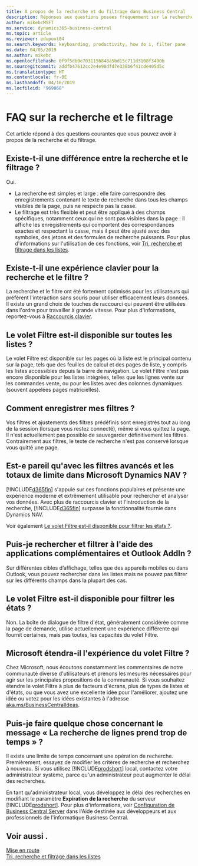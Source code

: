 ```yaml
---
title: À propos de la recherche et du filtrage dans Business Central
description: Réponses aux questions posées fréquemment sur la recherche et le filtre.
author: mikebcMSFT
ms.service: dynamics365-business-central
ms.topic: article
ms.reviewer: edupont04
ms.search.keywords: keyboarding, productivity, how do i, filter pane
ms.date: 04/05/2019
ms.author: mikebc
ms.openlocfilehash: 0f9f5db0e7031156848a5bd15c711d3108f3490b
ms.sourcegitcommit: addfb47612cc2e4e98dfd7e338b6f41cde405d5c
ms.translationtype: HT
ms.contentlocale: fr-BE
ms.lasthandoff: 04/16/2019
ms.locfileid: "969868"
---
```

# <a name="searching-and-filtering-faq"></a>FAQ sur la recherche et le filtrage
Cet article répond à des questions courantes que vous pouvez avoir à propos de la recherche et du filtrage.

## <a name="is-there-a-difference-between-searching-and-filtering"></a>Existe-t-il une différence entre la recherche et le filtrage ?
Oui.
- La recherche est simples et large : elle faire correspondre des enregistrements contenant le texte de recherche dans tous les champs visibles de la page, puis ne respecte pas la casse.
- Le filtrage est très flexible et peut être appliqué à des champs spécifiques, notamment ceux qui ne sont pas visibles dans la page : il affiche les enregistrements qui comportent des correspondances exactes et respectant la casse, mais il peut être ajusté avec des symboles, des jetons et des formules de recherche puissants. Pour plus d'informations sur l'utilisation de ces fonctions, voir [Tri, recherche et filtrage dans les listes](ui-enter-criteria-filters.md).

## <a name="is-there-a-keyboard-experience-for-search-and-filter"></a>Existe-t-il une expérience clavier pour la recherche et le filtre ?
La recherche et le filtre ont été fortement optimisés pour les utilisateurs qui préfèrent l'interaction sans souris pour utiliser efficacement leurs données. Il existe un grand choix de touches de raccourci qui peuvent être utilisées dans l'ordre pour travailler à grande vitesse. Pour plus d'informations, reportez-vous à [Raccourcis clavier](keyboard-shortcuts.md#KeyboardFilter).

## <a name="is-the-filter-pane-available-on-all-lists"></a>Le volet Filtre est-il disponible sur toutes les listes ?
Le volet Filtre est disponible sur les pages où la liste est le principal contenu sur la page, tels que des feuilles de calcul et des pages de liste, y compris les listes accessibles depuis la barre de navigation. Le volet Filtre n'est pas encore disponible pour les listes intégrées, telles que les lignes vente sur les commandes vente, ou pour les listes avec des colonnes dynamiques (souvent appelées pages matricielles).

## <a name="how-can-i-save-my-filters"></a>Comment enregistrer mes filtres ?

Vos filtres et ajustements des filtres prédéfinis sont enregistrés tout au long de la session (lorsque vous restez connecté), même si vous quittez la page. Il n'est actuellement pas possible de sauvegarder définitivement les filtres. Contrairement aux filtres, le texte de recherche n'est pas conservé lorsque vous quitté une page.

## <a name="is-this-the-same-as-advanced-filters-and-limit-totals-in-microsoft-dynamics-nav"></a>Est-e pareil qu'avec les filtres avancés et les totaux de limite dans Microsoft Dynamics NAV ?

[!INCLUDE[d365fin](includes/d365fin_md.md)] s'appuie sur ces fonctions populaires et présente une expérience moderne et extrêmement utilisable pour rechercher et analyser vos données. Avec plus de raccourcis clavier et l'introduction de la recherche, [!INCLUDE[d365fin](includes/d365fin_md.md)] surpasse la fonctionnalité fournie dans Dynamics NAV.  

Voir également [Le volet Filtre est-il disponible pour filtrer les états ?](#is-the-filter-pane-available-for-filtering-reports).  

## <a name="can-i-search-and-filter-using-the-companion-apps-and-outlook-addin"></a>Puis-je rechercher et filtrer à l'aide des applications complémentaires et Outlook AddIn ?
Sur différentes cibles d’affichage, telles que des appareils mobiles ou dans Outlook, vous pouvez rechercher dans les listes mais ne pouvez pas filtrer sur les différents champs dans la plupart des cas.

## <a name="is-the-filter-pane-available-for-filtering-reports"></a>Le volet Filtre est-il disponible pour filtrer les états ?
Non. La boîte de dialogue de filtre d'état, généralement considérée comme la page de demande, utilise actuellement une expérience différente qui fournit certaines, mais pas toutes, les capacités du volet Filtre.

## <a name="will-microsoft-extend-the-filter-pane-experience"></a>Microsoft étendra-il l'expérience du volet Filtre ?
Chez Microsoft, nous écoutons constamment les commentaires de notre communauté diverse d'utilisateurs et prenons les mesures nécessaires pour agir sur les principales propositions de la communauté. Si vous souhaitez étendre le volet Filtre à plus de facteurs d'écrans, plus de types de listes et d'états, ou que vous avez une excellente idée pour l'améliorer, ajoutez une idée ou votez pour les idées existantes à l'adresse [aka.ms/BusinessCentralIdeas](https://aka.ms/businesscentralideas).

## <a name="can-i-do-anything-about-the-searching-for-rows-is-taking-too-long-message"></a>Puis-je faire quelque chose concernant le message « La recherche de lignes prend trop de temps » ?

Il existe une limite de temps concernant une opération de recherche. Premièrement, essayez de modifier les critères de recherche et recherchez à nouveau. Si vous utilisez [!INCLUDE[prodshort](includes/prodshort.md)] local, contactez votre administrateur système, parce qu'un administrateur peut augmenter le délai des recherches.

En tant qu'administrateur local, vous développez le délai des recherches en modifiant le paramètre **Expiration de la recherche** du serveur [!INCLUDE[prodshort](includes/prodshort.md)]. Pour plus d'informations, voir [Configuration de Business Central Server](https://docs.microsoft.com/en-us/dynamics365/business-central/dev-itpro/administration/configure-server-instance?#Database) dans l'Aide destinée aux développeurs et aux professionnels de l'informatique Business Central.

## <a name="see-also"></a>Voir aussi .

[Mise en route](product-get-started.md)  
[Tri, recherche et filtrage dans les listes](ui-enter-criteria-filters.md)  
